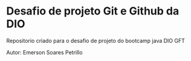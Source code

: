 # Desafio de projeto Git e Github da DIO
Repositorio criado para o desafio de projeto do bootcamp java DIO GFT

Autor: Emerson Soares Petrillo
